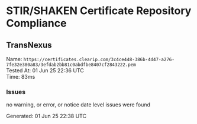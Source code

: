 # STIR/SHAKEN Certificate Repository Compliance

## TransNexus

Name: `https://certificates.clearip.com/3c4ce448-386b-4d47-a276-7fe32e380a83/3efdab2bb81c0abdfbe8407cf2843222.pem`\
Tested At: 01 Jun 25 22:36 UTC\
Time: 83ms

### Issues

no warning, or error, or notice date level issues were found

Generated: 01 Jun 25 22:38 UTC